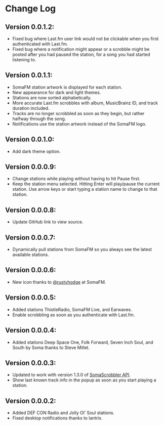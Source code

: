 # Change Log

## Version 0.0.1.2:

- Fixed bug where Last.fm user link would not be clickable when you first authenticated with Last.fm.
- Fixed bug where a notification might appear or a scrobble might be posted after you had paused the station, for a song you had started listening to.

## Version 0.0.1.1:

- SomaFM station artwork is displayed for each station.
- New appearance for dark and light themes.
- Stations are now sorted alphabetically.
- More accurate Last.fm scrobbles with album, MusicBrainz ID, and track duration included.
- Tracks are no longer scrobbled as soon as they begin, but rather halfway through the song.
- Notifications use the station artwork instead of the SomaFM logo.

## Version 0.0.1.0:

- Add dark theme option.

## Version 0.0.0.9:

- Change stations while playing without having to hit Pause first.
- Keep the station menu selected. Hitting Enter will play/pause the current station. Use arrow keys or start typing a station name to change to that station.

## Version 0.0.0.8:

- Update GitHub link to view source.

## Version 0.0.0.7:

- Dynamically pull stations from SomaFM so you always see the latest available stations.

## Version 0.0.0.6:

- New icon thanks to [@rustyhodge](https://github.com/rustyhodge) at SomaFM.

## Version 0.0.0.5:

- Added stations ThistleRadio, SomaFM Live, and Earwaves.
- Enable scrobbling as soon as you authenticate with Last.fm.

## Version 0.0.0.4:

- Added stations Deep Space One, Folk Forward, Seven Inch Soul, and South by Soma thanks to Steve Millet.

## Version 0.0.0.3:

- Updated to work with version 1.3.0 of [SomaScrobbler API](http://api.somascrobbler.com/).
- Show last known track info in the popup as soon as you start playing a station.

## Version 0.0.0.2:

- Added DEF CON Radio and Jolly Ol' Soul stations.
- Fixed desktop notifications thanks to lantrix.
